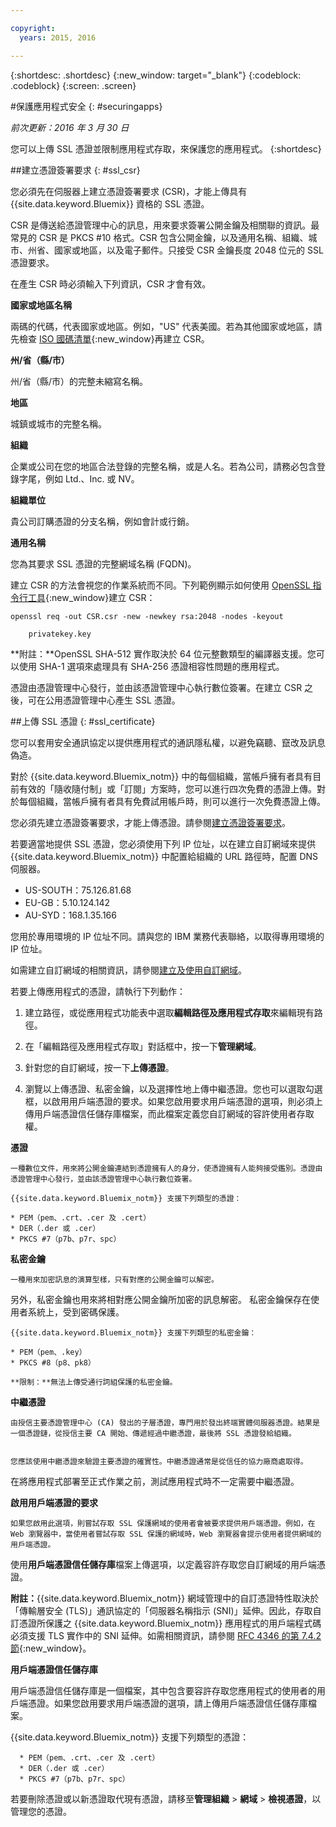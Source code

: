 ```yaml
---

copyright:
  years: 2015, 2016

---
```



{:shortdesc: .shortdesc}
{:new_window: target="_blank"}
{:codeblock: .codeblock}
{:screen: .screen}

#保護應用程式安全
{: #securingapps}

*前次更新：2016 年 3 月 30 日*

您可以上傳 SSL 憑證並限制應用程式存取，來保護您的應用程式。
{:shortdesc}

##建立憑證簽署要求
{: #ssl_csr}

您必須先在伺服器上建立憑證簽署要求 (CSR)，才能上傳具有 {{site.data.keyword.Bluemix}} 資格的 SSL 憑證。

CSR 是傳送給憑證管理中心的訊息，用來要求簽署公開金鑰及相關聯的資訊。最常見的 CSR 是 PKCS #10 格式。CSR
包含公開金鑰，以及通用名稱、組織、城市、州省、國家或地區，以及電子郵件。只接受 CSR 金鑰長度 2048 位元的 SSL 憑證要求。

在產生 CSR 時必須輸入下列資訊，CSR 才會有效。

**國家或地區名稱**
  
  兩碼的代碼，代表國家或地區。例如，"US" 代表美國。若為其他國家或地區，請先檢查
[ISO 國碼清單](https://www.iso.org/obp/ui/#search){:new_window}再建立 CSR。
  
**州/省（縣/市）**

  州/省（縣/市）的完整未縮寫名稱。

**地區**

  城鎮或城市的完整名稱。
  
**組織**

  企業或公司在您的地區合法登錄的完整名稱，或是人名。若為公司，請務必包含登錄字尾，例如 Ltd.、Inc. 或 NV。
  
**組織單位**

  貴公司訂購憑證的分支名稱，例如會計或行銷。
  
**通用名稱**

  您為其要求 SSL 憑證的完整網域名稱 (FQDN)。
  
建立 CSR 的方法會視您的作業系統而不同。下列範例顯示如何使用 [OpenSSL 指令行工具](http://www.openssl.org/){:new_window}建立 CSR：

```
openssl req -out CSR.csr -new -newkey rsa:2048 -nodes -keyout

    privatekey.key
```

**附註：**OpenSSL SHA-512 實作取決於 64 位元整數類型的編譯器支援。您可以使用
SHA-1 選項來處理具有 SHA-256 憑證相容性問題的應用程式。

憑證由憑證管理中心發行，並由該憑證管理中心執行數位簽署。在建立 CSR 之後，可在公用憑證管理中心產生 SSL 憑證。 

##上傳 SSL 憑證
{: #ssl_certificate}

您可以套用安全通訊協定以提供應用程式的通訊隱私權，以避免竊聽、竄改及訊息偽造。

對於 {{site.data.keyword.Bluemix_notm}} 中的每個組織，當帳戶擁有者具有目前有效的「隨收隨付制」或「訂閱」方案時，您可以進行四次免費的憑證上傳。對於每個組織，當帳戶擁有者具有免費試用帳戶時，則可以進行一次免費憑證上傳。

您必須先建立憑證簽署要求，才能上傳憑證。請參閱[建立憑證簽署要求](#ssl_csr)。

若要適當地提供 SSL 憑證，您必須使用下列 IP 位址，以在建立自訂網域來提供 {{site.data.keyword.Bluemix_notm}} 中配置給組織的 URL 路徑時，配置 DNS 伺服器。

* US-SOUTH：75.126.81.68
* EU-GB：5.10.124.142
* AU-SYD：168.1.35.166

您用於專用環境的 IP 位址不同。請與您的 IBM 業務代表聯絡，以取得專用環境的 IP 位址。

如需建立自訂網域的相關資訊，請參閱[建立及使用自訂網域](updapps.html#domain)。

若要上傳應用程式的憑證，請執行下列動作：

1. 建立路徑，或從應用程式功能表中選取**編輯路徑及應用程式存取**來編輯現有路徑。

2. 在「編輯路徑及應用程式存取」對話框中，按一下**管理網域**。

3. 針對您的自訂網域，按一下**上傳憑證**。

4. 瀏覽以上傳憑證、私密金鑰，以及選擇性地上傳中繼憑證。您也可以選取勾選框，以啟用用戶端憑證的要求。如果您啟用要求用戶端憑證的選項，則必須上傳用戶端憑證信任儲存庫檔案，而此檔案定義您自訂網域的容許使用者存取權。

  **憑證**
    
    一種數位文件，用來將公開金鑰連結到憑證擁有人的身分，使憑證擁有人能夠接受鑑別。憑證由憑證管理中心發行，並由該憑證管理中心執行數位簽署。
    
    {{site.data.keyword.Bluemix_notm}} 支援下列類型的憑證：

	* PEM（pem、.crt、.cer 及 .cert）
	* DER（.der 或 .cer）
	* PKCS #7（p7b、p7r、spc）
	  
  **私密金鑰**
  
    一種用來加密訊息的演算型樣，只有對應的公開金鑰可以解密。
另外，私密金鑰也用來將相對應公開金鑰所加密的訊息解密。
私密金鑰保存在使用者系統上，受到密碼保護。
    
    {{site.data.keyword.Bluemix_notm}} 支援下列類型的私密金鑰：
    
    * PEM（pem、.key）
    * PKCS #8（p8、pk8）
    
    **限制：**無法上傳受通行詞組保護的私密金鑰。
    
  **中繼憑證**
  
    由授信主要憑證管理中心 (CA) 發出的子層憑證，專門用於發出終端實體伺服器憑證。結果是一個憑證鏈，從授信主要 CA 開始、傳遞經過中繼憑證，最後將 SSL 憑證發給組織。

    
    您應該使用中繼憑證來驗證主要憑證的確實性。中繼憑證通常是從信任的協力廠商處取得。
在將應用程式部署至正式作業之前，測試應用程式時不一定需要中繼憑證。

  
  **啟用用戶端憑證的要求**
  
    如果您啟用此選項，則嘗試存取 SSL 保護網域的使用者會被要求提供用戶端憑證。例如，在 Web 瀏覽器中，當使用者嘗試存取 SSL 保護的網域時，Web 瀏覽器會提示使用者提供網域的用戶端憑證。
使用**用戶端憑證信任儲存庫**檔案上傳選項，以定義容許存取您自訂網域的用戶端憑證。
  
  **附註：**{{site.data.keyword.Bluemix_notm}} 網域管理中的自訂憑證特性取決於「傳輸層安全 (TLS)」通訊協定的「伺服器名稱指示 (SNI)」延伸。因此，存取自訂憑證所保護之 {{site.data.keyword.Bluemix_notm}} 應用程式的用戶端程式碼必須支援 TLS 實作中的 SNI 延伸。如需相關資訊，請參閱 [RFC 4346 的第 7.4.2 節](http://tools.ietf.org/html/rfc4346#section-7.4.2){:new_window}。

  **用戶端憑證信任儲存庫**
  
  用戶端憑證信任儲存庫是一個檔案，其中包含要容許存取您應用程式的使用者的用戶端憑證。如果您啟用要求用戶端憑證的選項，請上傳用戶端憑證信任儲存庫檔案。 
  
   {{site.data.keyword.Bluemix_notm}} 支援下列類型的憑證：
    
      * PEM（pem、.crt、.cer 及 .cert）
	  * DER（.der 或 .cer）
      * PKCS #7（p7b、p7r、spc）

若要刪除憑證或以新憑證取代現有憑證，請移至**管理組織** > **網域** > **檢視憑證**，以管理您的憑證。
